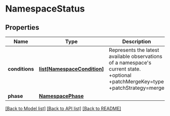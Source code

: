 # NamespaceStatus

## Properties
Name | Type | Description | Notes
------------ | ------------- | ------------- | -------------
**conditions** | [**list[NamespaceCondition]**](NamespaceCondition.md) | Represents the latest available observations of a namespace&#39;s current state. +optional +patchMergeKey&#x3D;type +patchStrategy&#x3D;merge | [optional] 
**phase** | [**NamespacePhase**](NamespacePhase.md) |  | [optional] 

[[Back to Model list]](../README.md#documentation-for-models) [[Back to API list]](../README.md#documentation-for-api-endpoints) [[Back to README]](../README.md)



